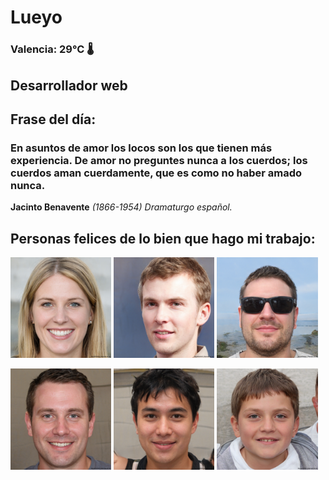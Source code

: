 # Lueyo
### Valencia:  29°C 🌡️
## Desarrollador web
## Frase del día:
<!-- START QUOTE -->
### En asuntos de amor los locos son los que tienen más experiencia. De amor no preguntes nunca a los cuerdos; los cuerdos aman cuerdamente, que es como no haber amado nunca.
**Jacinto Benavente** *(1866-1954) Dramaturgo español.*
<!-- END QUOTE -->






## Personas felices de lo bien que hago mi trabajo:

<p float="left">
  <img src="src/image_0.png" width="32%" />
  <img src="src/image_1.png" width="32%" /> 
  <img src="src/image_2.png" width="32%" />
</p>
<p float="left">
  <img src="src/image_3.png" width="32%" />
  <img src="src/image_4.png" width="32%" /> 
  <img src="src/image_5.png" width="32%" />
</p>
